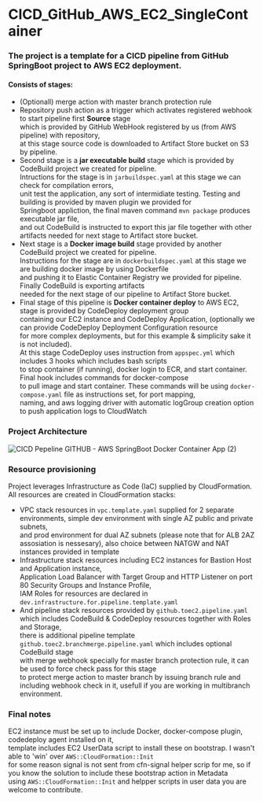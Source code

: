 # CICD_GitHub_AWS_EC2_SingleContainer
### The project is a template for a CICD pipeline from GitHub SpringBoot project to AWS EC2 deployment. 
#### Consists of stages:
* (Optionall) merge action with master branch protection rule
* Repository push action as a trigger which activates registered webhook to start pipeline first <b>Source</b> stage  
which is provided by GitHub WebHook registered by us (from AWS pipeline) with repository,  
at this stage source code is downloaded to Artifact Store bucket on S3 by pipeline.
* Second stage is a <b>jar executable build</b> stage which is provided by CodeBuild project we created for pipeline.  
Intructions for the stage is in ```jarbuildspec.yaml``` at this stage we can check for compilation errors,  
unit test the application, any sort of intermidiate testing. Testing and building is provided by maven plugin we provided for  
Springboot appliction, the final maven command ```mvn package``` produces executable jar file,  
and out CodeBuild is instructed to export this jar file together with other artifacts needed for next stage to Artifact store bucket.
* Next stage is a <b> Docker image build</b> stage provided by another CodeBuild project we created for pipeline.  
Instructions for the stage are in ```dockerbuildspec.yaml``` at this stage we are building docker image  by using Dockerfile  
and pushing it to Elastic Container Registry we provided for pipeline. Finally CodeBuild is exporting artifacts  
needed for the next stage of our pipeline to Artifact Store bucket.
* Final stage of this pipeline is <b>Docker container deploy</b> to AWS EC2, stage is provided by CodeDeploy deployment group  
containing our EC2 instance and CodeDeploy Application, (optionally we can provide CodeDeploy Deployment Configuration resource  
for more complex deployments, but for this example & simplicity sake it is not included).  
At this stage CodeDeploy uses instruction from ```appspec.yml``` which includes 3 hooks which includes bash scripts  
to stop container (if running), docker login to ECR, and start container. Final hook includes commands for docker-compose  
to pull image and start container. These commands will be using ```docker-compose.yaml``` file as instructions set, for port mapping,  
naming, and aws logging driver with automatic logGroup creation option to push application logs to CloudWatch

### Project Architecture

![CICD Pepeline GITHUB - AWS SpringBoot Docker Container App (2)](https://github.com/Gadyuchko/CICD_GitHub_AWS_EC2_SingleContainer/assets/51369173/23186ac9-5068-4d25-a051-5a705604d1db)

### Resource provisioning
Project leverages Infrastructure as Code (IaC) supplied by CloudFormation. All resources are created in CloudFormation stacks:
* VPC stack resources in ```vpc.template.yaml``` supplied for 2 separate environments, simple dev environment with single AZ public and private subnets,  
and prod environment for dual AZ subnets (please note that for ALB 2AZ assosiation is nessesary), also choice between NATGW and NAT instances provided in template
* Infrastructure stack resources including EC2 instances for Bastion Host and Application instance,  
Application Load Balancer with Target Group and HTTP Listener on port 80 Security Groups and Instance Profile,  
IAM Roles for resources are declared in ```dev.infrastructure.for.pipeline.template.yaml```
* And pipeline stack resources provided by ```github.toec2.pipeline.yaml``` which includes CodeBuild & CodeDeploy resources together with Roles and Storage,  
there is additional pipeline template  ```github.toec2.branchmerge.pipeline.yaml``` which includes optional CodeBuild stage  
with merge webhook specially for master branch protection rule, it can be used to force check pass for this stage  
to protect merge action to master branch by issuing branch rule and including webhook check in it, usefull if you are working in multibranch environment.

### Final notes
EC2 instance must be set up to include Docker, docker-compose plugin, codedeploy agent installed on it,  
template includes EC2 UserData script to install these on bootstrap. I wasn't able to 'win' over ```AWS::CloudFormation::Init```  
for some reason signal is not sent from cfn-signal helper scrip for me, so if you know the solution to include these bootstrap action in Metadata  
using ```AWS::CloudFormation::Init``` and helpper scripts in user data you are welcome to contribute.
